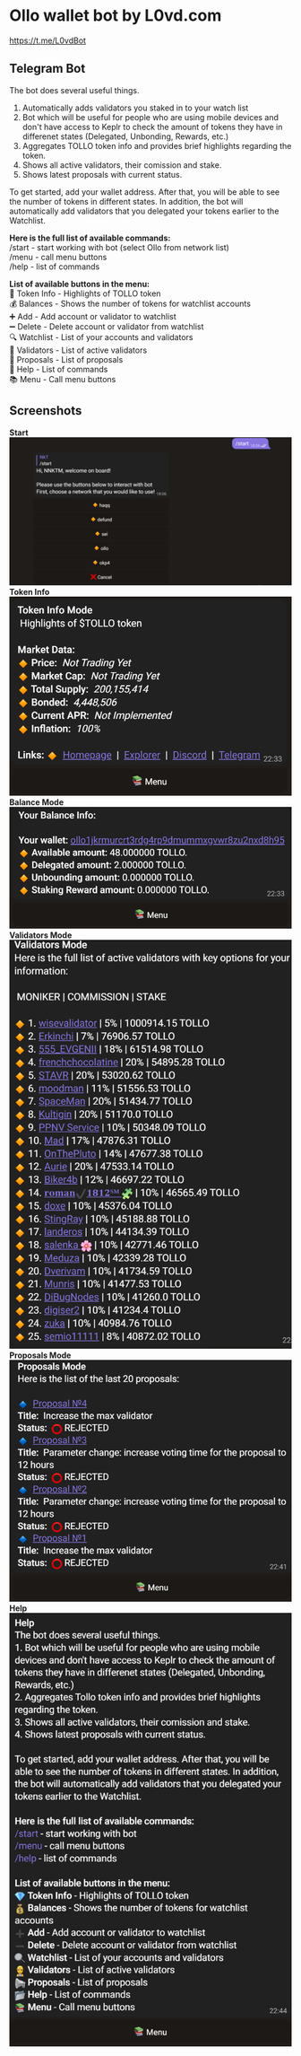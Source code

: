 # Ollo wallet bot by L0vd.com

https://t.me/L0vdBot

## Telegram Bot
The bot does several useful things.
1. Automatically adds validators you staked in to your watch list
2. Bot which will be useful for people who are using mobile devices and don't have access to Keplr to check the amount of tokens they have in differenet states (Delegated, Unbonding, Rewards, etc.)
3. Aggregates TOLLO token info and provides brief highlights regarding the token.
4. Shows all active validators, their comission and stake.
5. Shows latest proposals with current status.

To get started, add your wallet address. After that, you will be able to see the number of tokens in different states. In addition, the bot will automatically add validators that you delegated your tokens earlier to the Watchlist.

**Here is the full list of available commands:**  
/start - start working with bot (select Ollo from network list)  
/menu - call menu buttons  
/help - list of commands  

**List of available buttons in the menu:**  
💎 Token Info - Highlights of TOLLO token  
💰 Balances - Shows the number of tokens for watchlist accounts  
➕ Add - Add account or validator to watchlist  
➖ Delete - Delete account or validator from watchlist  
🔍 Watchlist - List of your accounts and validators  
👷 Validators - List of active validators  
📢 Proposals - List of proposals  
📂 Help - List of commands  
📚 Menu - Call menu buttons  


## Screenshots
**Start**  
![Screenshot](https://github.com/L0vd/screenshots/blob/main/ollo/start.png)  
**Token Info**  
![Screenshot](https://github.com/L0vd/screenshots/blob/main/ollo/token_info.png?raw=true)  
**Balance Mode**  
![Screenshot](https://github.com/L0vd/screenshots/blob/main/ollo/balance.png?raw=true)  
**Validators Mode**  
![Screenshot](https://github.com/L0vd/screenshots/blob/main/ollo/validators.png)  
**Proposals Mode**  
![Screenshot](https://github.com/L0vd/screenshots/blob/main/ollo/proposals.png?raw=true)  
**Help**  
![Screenshot](https://github.com/L0vd/screenshots/blob/main/ollo/help.png?raw=true)
